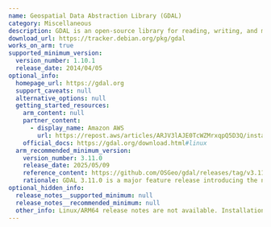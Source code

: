 ```yaml
---
name: Geospatial Data Abstraction Library (GDAL)
category: Miscellaneous
description: GDAL is an open-source library for reading, writing, and manipulating geospatial data formats, widely used in geographic information system (GIS) applications.
download_url: https://tracker.debian.org/pkg/gdal
works_on_arm: true
supported_minimum_version:
  version_number: 1.10.1
  release_date: 2014/04/05
optional_info:
  homepage_url: https://gdal.org
  support_caveats: null
  alternative_options: null
  getting_started_resources:
    arm_content: null
    partner_content:
      - display_name: Amazon AWS
        url: https://repost.aws/articles/ARJV3lAJE0TcWZMrxqpQ5D3Q/installing-python-package-geopandas-on-amazon-linux-2023-for-graviton
    official_docs: https://gdal.org/download.html#linux
  arm_recommended_minimum_version:
    version_number: 3.11.0
    release_date: 2025/05/09
    reference_content: https://github.com/OSGeo/gdal/releases/tag/v3.11.0
    rationale: GDAL 3.11.0 is a major feature release introducing the new gdal front-end CLI (RFC 104), which consolidates multiple utilities including gdal raster calc, raster resclassify, and a significantly faster gdal raster tile (3–6x boost). It also ports key Python scripts (vsi list/copy/delete/move/sync) into native CLI tools and adds driver-specific commands via gdal driver. Smart Bash autocompletion and full C/C++/Python API support are included. A notable new feature is the GDALG driver, enabling streamed, replayable vector dataset execution from CLI-style workflows, similar to a VRT format.
optional_hidden_info:
  release_notes__supported_minimum: null
  release_notes__recommended_minimum: null
  other_info: Linux/ARM64 release notes are not available. Installation and testing is done via "apt-get install" using the [1.10.1](https://launchpad.net/ubuntu/+source/gdal/1.10.1+dfsg-5ubuntu1) binary on Ubuntu 14.04.
---
```

